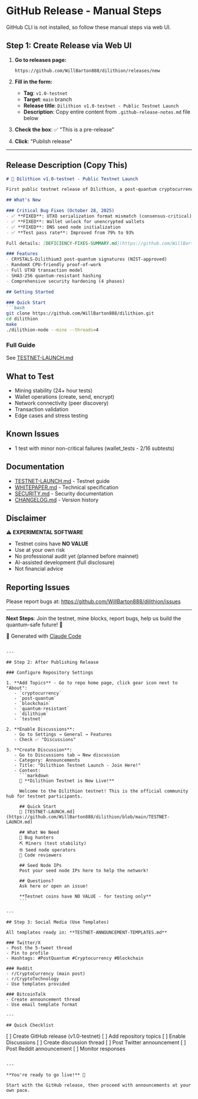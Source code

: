 # GitHub Release - Manual Steps

GitHub CLI is not installed, so follow these manual steps via web UI.

## Step 1: Create Release via Web UI

1. **Go to releases page:**
   ```
   https://github.com/WillBarton888/dilithion/releases/new
   ```

2. **Fill in the form:**
   - **Tag**: `v1.0-testnet`
   - **Target**: `main` branch
   - **Release title**: `Dilithion v1.0-testnet - Public Testnet Launch`
   - **Description**: Copy entire content from `.github-release-notes.md` file below

3. **Check the box**: ✅ "This is a pre-release"

4. **Click**: "Publish release"

---

## Release Description (Copy This)

```markdown
# 🚀 Dilithion v1.0-testnet - Public Testnet Launch

First public testnet release of Dilithion, a post-quantum cryptocurrency.

## What's New

### Critical Bug Fixes (October 28, 2025)
- ✅ **FIXED**: UTXO serialization format mismatch (consensus-critical)
- ✅ **FIXED**: Wallet unlock for unencrypted wallets
- ✅ **FIXED**: DNS seed node initialization
- ✅ **Test pass rate**: Improved from 79% to 93%

Full details: [DEFICIENCY-FIXES-SUMMARY.md](https://github.com/WillBarton888/dilithion/blob/main/DEFICIENCY-FIXES-SUMMARY.md)

### Features
- CRYSTALS-Dilithium3 post-quantum signatures (NIST-approved)
- RandomX CPU-friendly proof-of-work
- Full UTXO transaction model
- SHA3-256 quantum-resistant hashing
- Comprehensive security hardening (4 phases)

## Getting Started

### Quick Start
```bash
git clone https://github.com/WillBarton888/dilithion.git
cd dilithion
make
./dilithion-node --mine --threads=4
```

### Full Guide
See [TESTNET-LAUNCH.md](https://github.com/WillBarton888/dilithion/blob/main/TESTNET-LAUNCH.md)

## What to Test

- Mining stability (24+ hour tests)
- Wallet operations (create, send, encrypt)
- Network connectivity (peer discovery)
- Transaction validation
- Edge cases and stress testing

## Known Issues

- 1 test with minor non-critical failures (wallet_tests - 2/16 subtests)

## Documentation

- [TESTNET-LAUNCH.md](https://github.com/WillBarton888/dilithion/blob/main/TESTNET-LAUNCH.md) - Testnet guide
- [WHITEPAPER.md](https://github.com/WillBarton888/dilithion/blob/main/WHITEPAPER.md) - Technical specification
- [SECURITY.md](https://github.com/WillBarton888/dilithion/blob/main/docs/SECURITY.md) - Security documentation
- [CHANGELOG.md](https://github.com/WillBarton888/dilithion/blob/main/CHANGELOG.md) - Version history

## Disclaimer

⚠️ **EXPERIMENTAL SOFTWARE**
- Testnet coins have **NO VALUE**
- Use at your own risk
- No professional audit yet (planned before mainnet)
- AI-assisted development (full disclosure)
- Not financial advice

## Reporting Issues

Please report bugs at: https://github.com/WillBarton888/dilithion/issues

---

**Next Steps**: Join the testnet, mine blocks, report bugs, help us build the quantum-safe future! 🔐

🤖 Generated with [Claude Code](https://claude.com/claude-code)
```

---

## Step 2: After Publishing Release

### Configure Repository Settings

1. **Add Topics** - Go to repo home page, click gear icon next to "About":
   - `cryptocurrency`
   - `post-quantum`
   - `blockchain`
   - `quantum-resistant`
   - `dilithium`
   - `testnet`

2. **Enable Discussions**:
   - Go to Settings → General → Features
   - Check ✅ "Discussions"

3. **Create Discussion**:
   - Go to Discussions tab → New discussion
   - Category: Announcements
   - Title: "Dilithion Testnet Launch - Join Here!"
   - Content:
     ```markdown
     🚀 **Dilithion Testnet is Now Live!**

     Welcome to the Dilithion testnet! This is the official community hub for testnet participants.

     ## Quick Start
     📖 [TESTNET-LAUNCH.md](https://github.com/WillBarton888/dilithion/blob/main/TESTNET-LAUNCH.md)

     ## What We Need
     🐛 Bug hunters
     ⛏️ Miners (test stability)
     🌐 Seed node operators
     📝 Code reviewers

     ## Seed Node IPs
     Post your seed node IPs here to help the network!

     ## Questions?
     Ask here or open an issue!

     **Testnet coins have NO VALUE - for testing only**
     ```

---

## Step 3: Social Media (Use Templates)

All templates ready in: **TESTNET-ANNOUNCEMENT-TEMPLATES.md**

### Twitter/X
- Post the 5-tweet thread
- Pin to profile
- Hashtags: #PostQuantum #Cryptocurrency #Blockchain

### Reddit
- r/CryptoCurrency (main post)
- r/CryptoTechnology
- Use templates provided

### BitcoinTalk
- Create announcement thread
- Use email template format

---

## Quick Checklist

```
[ ] Create GitHub release (v1.0-testnet)
[ ] Add repository topics
[ ] Enable Discussions
[ ] Create discussion thread
[ ] Post Twitter announcement
[ ] Post Reddit announcement
[ ] Monitor responses
```

---

**You're ready to go live!** 🚀

Start with the GitHub release, then proceed with announcements at your own pace.
